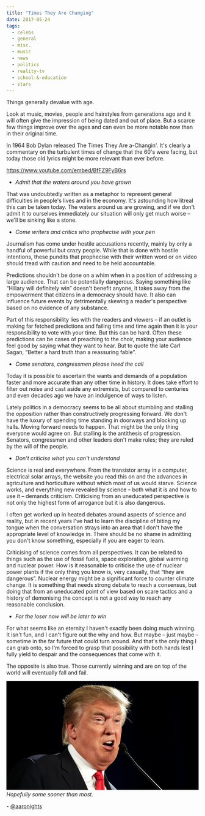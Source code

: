 ```yaml
---
title: "Times They Are Changing"
date: 2017-05-24
tags:
  - celebs
  - general
  - misc.
  - music
  - news
  - politics
  - reality-tv
  - school-&-education
  - stars
---
```


Things generally devalue with age.

Look at music, movies, people and hairstyles from generations ago and it will often give the impression of being dated and out of place. But a scarce few things improve over the ages and can even be more notable now than in their original time.

In 1964 Bob Dylan released The Times They Are a-Changin'. It's clearly a commentary on the turbulent times of change that the 60's were facing, but today those old lyrics might be more relevant than ever before.

https://www.youtube.com/embed/BfFZ9FyB6rs

* _Admit that the waters around you have grown_

That was undoubtedly written as a metaphor to represent general difficulties in people's lives and in the economy. It's astounding how litreal this can be taken today. The waters around us are growing, and if we don't admit it to ourselves immediately our situation will only get much worse – we'll be sinking like a stone.

* _Come writers and critics who prophecise with your pen_

Journalism has come under hostile accusations recently, mainly by only a handful of powerful but crazy people. While that is done with hostile intentions, these pundits that prophecise with their written word or on video should tread with caution and need to be held accountable.

Predictions shouldn't be done on a whim when in a position of addressing a large audience. That can be potentially dangerous. Saying something like “Hillary will definitely win” doesn't benefit anyone, it takes away from the empowerment that citizens in a democracy should have. It also can influence future events by detrimentally skewing a reader's perspective based on no evidence of any substance.

Part of this responsibility lies with the readers and viewers – if an outlet is making far fetched predictions and failing time and time again then it is your responsibility to vote with your time. But this can be hard. Often these predictions can be cases of preaching to the choir, making your audience feel good by saying what they want to hear. But to quote the late Carl Sagan, “Better a hard truth than a reassuring fable”.

* _Come senators, congressmen please heed the call_

Today it is possible to ascertain the wants and demands of a population faster and more accurate than any other time in history. It does take effort to filter out noise and cast aside any extremists, but compared to centuries and even decades ago we have an indulgence of ways to listen.

Lately politics in a democracy seems to be all about stumbling and stalling the opposition rather than constructively progressing forward. We don't have the luxury of spending time standing in doorways and blocking up halls. Moving forward needs to happen. That might be the only thing everyone would agree on. But stalling is the antithesis of progression. Senators, congressmen and other leaders don't make rules; they are ruled by the will of the people.

* _Don't criticise what you can't understand_

Science is real and everywhere. From the transistor array in a computer, electrical solar arrays, the website you read this on and the advances in agriculture and horticulture without which most of us would starve. Science works, and everything new revealed by science – both what it is and how to use it – demands criticism. Criticising from an uneducated perspective is not only the highest form of arrogance but it is also dangerous.

I often get worked up in heated debates around aspects of science and reality, but in recent years I've had to learn the discipline of biting my tongue when the conversation strays into an area that I don't have the appropriate level of knowledge in. There should be no shame in admitting you don't know something, especially if you are eager to learn.

Criticising of science comes from all perspectives. It can be related to things such as the use of fossil fuels, space exploration, global warming and nuclear power. How is it reasonable to criticise the use of nuclear power plants if the only thing you know is, very casually, that “they are dangerous”. Nuclear energy might be a significant force to counter climate change. It is something that needs strong debate to reach a consensus, but doing that from an uneducated point of view based on scare tactics and a history of demonising the concept is not a good way to reach any reasonable conclusion.

* _For the loser now will be later to win_

For what seems like an eternity I haven't exactly been doing much winning. It isn't fun, and I can't figure out the why and how. But maybe – just maybe – sometime in the far future that could turn around. And that's the only thing I can grab onto, so I'm forced to grasp that possibility with both hands lest I fully yield to despair and the consequences that come with it.

The opposite is also true. Those currently winning and are on top of the world will eventually fall and fail.

![trump](../../assets/images/blog/trump.jpg)
_Hopefully some sooner than most._

\- [@aaronights](http://twitter.com/aaronights)

